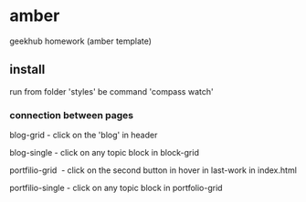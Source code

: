 # amber
geekhub homework (amber template)
 
## install
run from folder 'styles' be command 'compass watch'
 
### connection between pages

blog-grid - click on the 'blog' in header

blog-single - click on any topic block in block-grid

portfilio-grid  - click on the second button in hover in last-work in index.html

portfilio-single - click on any topic block in portfolio-grid
